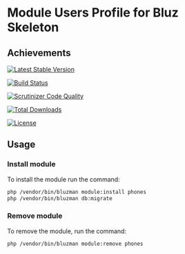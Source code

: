 # Module Users Profile for Bluz Skeleton
## Achievements

[![Latest Stable Version](https://img.shields.io/packagist/v/bluzphp/module-media.svg?label=version&style=flat)](https://packagist.org/packages/bluzphp/module-media)

[![Build Status](https://img.shields.io/travis/bluzphp/module-media/master.svg?style=flat)](https://travis-ci.org/bluzphp/module-media)

[![Scrutinizer Code Quality](https://img.shields.io/scrutinizer/g/bluzphp/module-media.svg?style=flat)](https://scrutinizer-ci.com/g/bluzphp/module-media/)

[![Total Downloads](https://img.shields.io/packagist/dt/bluzphp/module-media.svg?style=flat)](https://packagist.org/packages/bluzphp/module-media)

[![License](https://img.shields.io/packagist/l/bluzphp/module-media.svg?style=flat)](https://packagist.org/packages/bluzphp/module-media)

## Usage
### Install module
To install the module run the command:
  
```bash
php /vendor/bin/bluzman module:install phones
php /vendor/bin/bluzman db:migrate
```

### Remove module
To remove the module, run the command:
    
```bash
php /vendor/bin/bluzman module:remove phones
```
